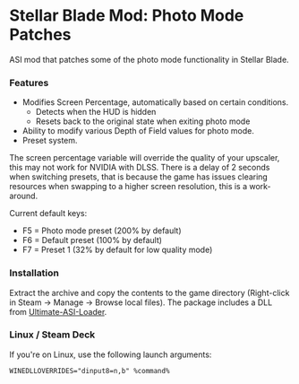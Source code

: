 # Stellar Blade Mod: Photo Mode Patches
ASI mod that patches some of the photo mode functionality in Stellar Blade.

### Features
* Modifies Screen Percentage, automatically based on certain conditions.
  * Detects when the HUD is hidden
  * Resets back to the original state when exiting photo mode
* Ability to modify various Depth of Field values for photo mode.
* Preset system.

The screen percentage variable will override the quality of your upscaler, this may not work for NVIDIA with DLSS.
There is a delay of 2 seconds when switching presets, that is because the game has issues clearing resources when swapping to a higher screen resolution, this is a work-around.

Current default keys:
* F5 = Photo mode preset (200% by default)
* F6 = Default preset (100% by default)
* F7 = Preset 1 (32% by default for low quality mode)

### Installation
Extract the archive and copy the contents to the game directory (Right-click in Steam → Manage → Browse local files).
The package includes a DLL from [Ultimate-ASI-Loader](https://github.com/ThirteenAG/Ultimate-ASI-Loader/releases).

### Linux / Steam Deck
If you're on Linux, use the following launch arguments:
```
WINEDLLOVERRIDES="dinput8=n,b" %command%
```